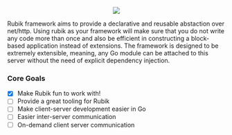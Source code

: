 <p align="center">
    <img src="https://avatars3.githubusercontent.com/u/61872650?s=200&v=4">
</p>

Rubik framework aims to provide a declarative and reusable abstaction over net/http. Using rubik
as your framework will make sure that you do not write any code more than once and also be
efficient in constructing a block-based application instead of extensions. The framework is
designed to be extremely extensible, meaning, any Go module can be attached to this server
without the need of explicit dependency injection.

### Core Goals

- [x] Make Rubik fun to work with!
- [ ] Provide a great tooling for Rubik
- [ ] Make client-server development easier in Go
- [ ] Easier inter-server communication
- [ ] On-demand client server communication

